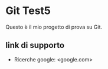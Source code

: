# Git Test5

Questo è il mio progetto di prova su Git.

## link di supporto

- Ricerche google: <google.com>